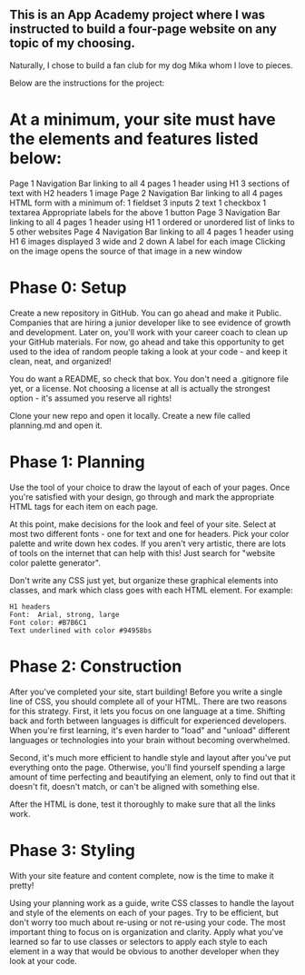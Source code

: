 ## This is an App Academy project where I was instructed to build a four-page website on any topic of my choosing.
Naturally, I chose to build a fan club for my dog Mika whom I love to pieces.

Below are the instructions for the project:

# At a minimum, your site must have the elements and features listed below:

Page 1
  Navigation Bar linking to all 4 pages
  1 header using H1
  3 sections of text with H2 headers
  1 image
Page 2
  Navigation Bar linking to all 4 pages
  HTML form with a minimum of:
    1 fieldset
    3 inputs
      2 text
      1 checkbox
    1 textarea
    Appropriate labels for the above
    1 button
Page 3
  Navigation Bar linking to all 4 pages
  1 header using H1
  1 ordered or unordered list of links to 5 other websites
Page 4
  Navigation Bar linking to all 4 pages
  1 header using H1
  6 images displayed 3 wide and 2 down
    A label for each image
    Clicking on the image opens the source of that image in a new window

# Phase 0: Setup
  Create a new repository in GitHub. You can go ahead and make it Public. Companies that are hiring a junior developer like to see evidence of growth and development. Later on, you'll work with your career coach to clean up your GitHub materials. For now, go ahead and take this opportunity to get used to the idea of random people taking a look at your code - and keep it clean, neat, and organized!

  You do want a README, so check that box. You don't need a .gitignore file yet, or a license. Not choosing a license at all is actually the strongest option - it's assumed you reserve all rights!

  Clone your new repo and open it locally. Create a new file called planning.md and open it.

# Phase 1: Planning
  Use the tool of your choice to draw the layout of each of your pages. Once you're satisfied with your design, go through and mark the appropriate HTML tags for each item on each page.

  At this point, make decisions for the look and feel of your site. Select at most two different fonts - one for text and one for headers. Pick your color palette and write down hex codes. If you aren't very artistic, there are lots of tools on the internet that can help with this! Just search for "website color palette generator".

  Don't write any CSS just yet, but organize these graphical elements into classes, and mark which class goes with each HTML element. For example:

    H1 headers
    Font:  Arial, strong, large
    Font color: #B7B6C1
    Text underlined with color #94958bs

# Phase 2: Construction
  After you've completed your site, start building! Before you write a single line of CSS, you should complete all of your HTML. There are two reasons for this strategy. First, it lets you focus on one language at a time. Shifting back and forth between languages is difficult for experienced developers. When you're first learning, it's even harder to "load" and "unload" different languages or technologies into your brain without becoming overwhelmed.

  Second, it's much more efficient to handle style and layout after you've put everything onto the page. Otherwise, you'll find yourself spending a large amount of time perfecting and beautifying an element, only to find out that it doesn't fit, doesn't match, or can't be aligned with something else.

  After the HTML is done, test it thoroughly to make sure that all the links work.

# Phase 3: Styling
  With your site feature and content complete, now is the time to make it pretty!

  Using your planning work as a guide, write CSS classes to handle the layout and style of the elements on each of your pages. Try to be efficient, but don't worry too much about re-using or not re-using your code. The most important thing to focus on is organization and clarity. Apply what you've learned so far to use classes or selectors to apply each style to each element in a way that would be obvious to another developer when they look at your code.
